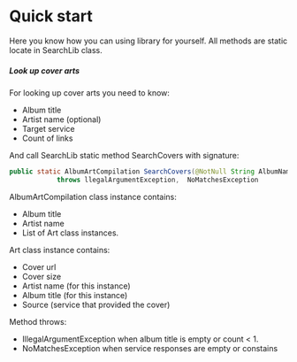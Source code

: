 # Quick start
Here you know how you can using library for yourself.
All methods are static locate in SearchLib class.

##### Look up cover arts
For looking up cover arts you need to know:
- Album title
- Artist name (optional)
- Target service
- Count of links

And call SearchLib static method SearchCovers with signature:
````java
public static AlbumArtCompilation SearchCovers(@NotNull String AlbumName, String ArtistName, target source, int count)
            throws llegalArgumentException,  NoMatchesException
````

AlbumArtCompilation class instance contains:
- Album title
- Artist name
- List of Art class instances.

Art class instance contains:
- Cover url
- Cover size
- Artist name (for this instance)
- Album title (for this instance)
- Source (service that provided the cover)

Method throws:
- IllegalArgumentException when album title is empty or count < 1.
- NoMatchesException when service responses are empty or constains  


